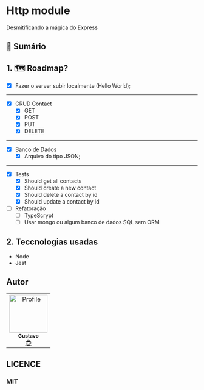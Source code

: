 # Http module
Desmitificando a mágica do Express

## 📕 Sumário

## 1. 🗺 Roadmap?
- [x] Fazer o server subir localmente (Hello World);

---

- [x] CRUD Contact
  - [x] GET
  - [x] POST
  - [x] PUT
  - [x] DELETE

---

- [x] Banco de Dados
  - [x] Arquivo do tipo JSON;

---

- [x] Tests
  - [x] Should get all contacts
  - [x] Should create a new contact
  - [x] Should delete a contact by id
  - [x] Should update a contact by id

- [ ] Refatoração
  - [ ] TypeScrypt
  - [ ] Usar mongo ou algum banco de dados SQL sem ORM

## 2. Teccnologias usadas
- Node
- Jest

## Autor
<table>
  <tr>
    <td align="center"><a href="https://github.com/GustavoGomesDias"><img src="https://github.com/GustavoGomesDias.png" width="100px;" alt="Profile"/><br /><sub><b>Gustavo</b></sub></a><br /><a href="https://github.com/GustavoGomesDias" title="Code">😎</a></td>
  <tr>
</table>


## LICENCE
### MIT